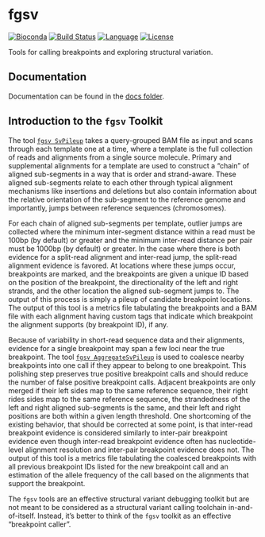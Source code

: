 # fgsv

[![Bioconda][bioconda-badge-link]][bioconda-link]
[![Build Status][github-badge]][github-link]
[![Language][scala-badge]][scala-link]
[![License][license-badge]][license-link]

[bioconda-badge-link]: https://img.shields.io/conda/dn/bioconda/fgsv.svg?label=Bioconda
[bioconda-link]:       http://bioconda.github.io/recipes/fgsv/README.html
[github-badge]:        https://github.com/fulcrumgenomics/fgsv/actions/workflows/unittests.yaml/badge.svg?branch=main
[github-link]:         https://github.com/fulcrumgenomics/fgsv/actions/workflows/unittests.yaml
[scala-badge]:         https://img.shields.io/badge/language-scala-c22d40.svg
[scala-link]:          https://www.scala-lang.org/
[license-badge]:       https://img.shields.io/badge/license-MIT-blue.svg
[license-link]:        https://github.com/fulcrumgenomics/fgsv/blob/main/LICENSE

Tools for calling breakpoints and exploring structural variation.

## Documentation

Documentation can be found in the [docs folder](docs/01_Introduction.md).

## Introduction to the `fgsv` Toolkit

The tool [`fgsv SvPileup`](https://github.com/fulcrumgenomics/fgsv/blob/main/docs/tools/SvPileup.md) takes a query-grouped BAM file as input and scans through each template one at a time, where a template is the full collection of reads and alignments from a single source molecule.
Primary and supplemental alignments for a template are used to construct a “chain” of aligned sub-segments in a way that is order and strand-aware.
These aligned sub-segments relate to each other through typical alignment mechanisms like insertions and deletions but also contain information about the relative orientation of the sub-segment to the reference genome and importantly, jumps between reference sequences (chromosomes).

For each chain of aligned sub-segments per template, outlier jumps are collected where the minimum inter-segment distance within a read must be 100bp (by default) or greater and the minimum inter-read distance per pair must be 1000bp (by default) or greater.
In the case where there is both evidence for a split-read alignment and inter-read jump, the split-read alignment evidence is favored.
At locations where these jumps occur, breakpoints are marked, and the breakpoints are given a unique ID based on the position of the breakpoint, the directionality of the left and right strands, and the other location the aligned sub-segment jumps to.
The output of this process is simply a pileup of candidate breakpoint locations.
The output of this tool is a metrics file tabulating the breakpoints and a BAM file with each alignment having custom tags that indicate which breakpoint the alignment supports (by breakpoint ID), if any.

Because of variability in short-read sequence data and their alignments, evidence for a single breakpoint may span a few loci near the true breakpoint.
The tool [`fgsv AggregateSvPileup`](https://github.com/fulcrumgenomics/fgsv/blob/main/docs/tools/AggregateSvPileup.md) is used to coalesce nearby breakpoints into one call if they appear to belong to one breakpoint.
This polishing step preserves true positive breakpoint calls and should reduce the number of false positive breakpoint calls.
Adjacent breakpoints are only merged if their left sides map to the same reference sequence, their right rides sides map to the same reference sequence, the strandedness of the left and right aligned sub-segments is the same, and their left and right positions are both within a given length threshold.
One shortcoming of the existing behavior, that should be corrected at some point, is that inter-read breakpoint evidence is considered similarly to inter-pair breakpoint evidence even though inter-read breakpoint evidence often has nucleotide-level alignment resolution and inter-pair breakpoint evidence does not.
The output of this tool is a metrics file tabulating the coalesced breakpoints with all previous breakpoint IDs listed for the new breakpoint call and an estimation of the allele frequency of the call based on the alignments that support the breakpoint.

The `fgsv` tools are an effective structural variant debugging toolkit but are not meant to be considered as a structural variant calling toolchain in-and-of-itself.
Instead, it’s better to think of the `fgsv` toolkit as an effective  “breakpoint caller”.
